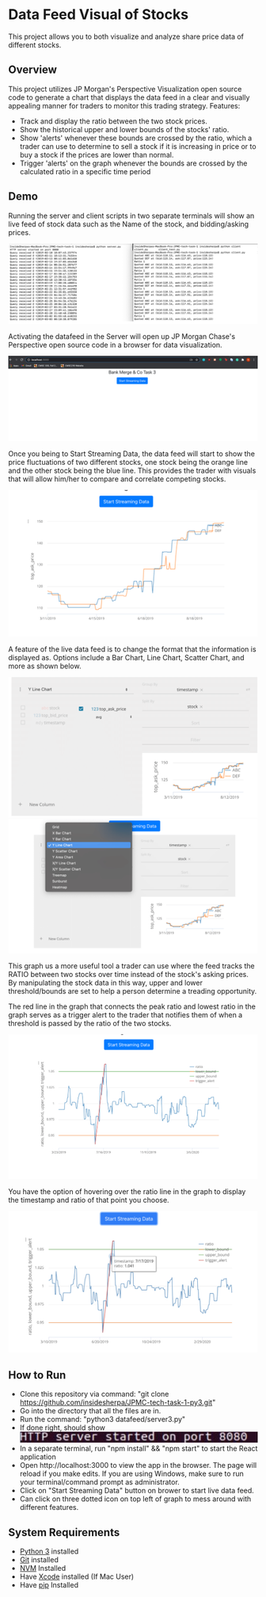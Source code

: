 # Data Feed Visual of Stocks
This project allows you to both visualize and analyze share price data of different stocks.

## Overview
This project utilizes JP Morgan's Perspective Visualization open source code to generate a chart that displays the data feed in a clear and visually appealing manner for traders to monitor this trading strategy.
Features:
- Track and display the ratio between the two stock prices.
- Show the historical upper and lower bounds of the stocks' ratio.
- Show 'alerts'  whenever these bounds are crossed by the ratio, which a trader can use to determine to sell a stock if it is increasing in price or to buy a stock if the prices are lower than normal.
- Trigger 'alerts' on the graph whenever the bounds are crossed by the calculated ratio in a specific time period

## Demo
Running the server and client scripts in two separate terminals will show an live feed of stock data such as the Name of the stock, and bidding/asking prices.

![A test image](Graphics/Server-Client.png)


Activating the datafeed in the Server will open up JP Morgan Chase's Perspective open source code in a browser for data visualization.

![A test image](Graphics/Server-1.png)

Once you being to Start Streaming Data, the data feed will start to show the price fluctuations of two different stocks, one stock being the orange line and the other stock being the blue line. This provides the trader with visuals that will allow him/her to compare and correlate competing stocks.

![A test image](Graphics/Server-2.png)

A feature of the live data feed is to change the format that the information is displayed as. Options include a Bar Chart, Line Chart, Scatter Chart, and more as shown below. 

![A test image](Graphics/Server-3.png)
![A test image](Graphics/Server-4.png)



This graph us a more useful tool a trader can use where the feed tracks the RATIO between two stocks over time instead of the stock's asking prices. By manipulating the stock data in this way, upper and lower threshold/bounds are set to help a person determine a treading opportunity. 

The red line in the graph that connects the peak ratio and lowest ratio in the graph serves as a trigger alert to the trader that notifies them of when a threshold is passed by the ratio of the two stocks.

![A test image](Graphics/Server-5.png)

You have the option of hovering over the ratio line in the graph to display the timestamp and ratio of that point you choose. 

![A test image](Graphics/Server-6.png)


## How to Run
- Clone this repository via command: "git clone https://github.com/insidesherpa/JPMC-tech-task-1-py3.git" 
- Go into the directory that all the files are in.
- Run the command: "python3 datafeed/server3.py"
- If done right, should show ![A test image](Graphics/Right.png)
- In a separate terminal, run "npm install" && "npm start" to start the React application
- Open http://localhost:3000 to view the app in the browser. The page will reload if you make edits.
If you are using Windows, make sure to run your terminal/command prompt as administrator.
- Click on "Start Streaming Data" button on brower to start live data feed. 
- Can click on three dotted icon on top left of graph to mess around with different features.

## System Requirements
- [Python 3]("https://realpython.com/installing-python/") installed
- [Git]("https://www.atlassian.com/git/tutorials/install-git#mac-os-x") installed
- [NVM]("https://github.com/nvm-sh/nvm#install--update-script") Installed
- Have [Xcode]("https://developer.apple.com/xcode/") installed (If Mac User)
- Have [pip]("https://pip.pypa.io/en/stable/installing/#installing-with-get-pip-py") Installed








